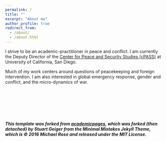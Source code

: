 ```yaml
---
permalink: /
title: ""
excerpt: "About me"
author_profile: true
redirect_from: 
  - /about/
  - /about.html
---
```


I strive to be an academic-practitioner in peace and conflict. I am currently the Deputy Director of the [Center for Peace and Security Studies (cPASS)](http://cpass.ucsd.edu/) at University of California, San Diego. 

Much of my work centers around questions of peacekeeping and foreign intervention. I am also interested in global emergency response, gender and conflict, and the micro-dynamics of war.

<br>
<br>
<br>
<br>
<br>

##### This template was forked from [academicpages](https://github.com/academicpages/academicpages.github.io), which was forked (then detached) by Stuart Geiger from the Minimal Mistakes Jekyll Theme, which is © 2016 Michael Rose and released under the MIT License.

